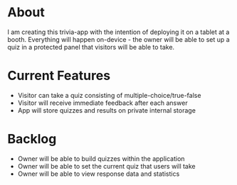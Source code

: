 # About
I am creating this trivia-app with the intention of deploying it on a tablet at a booth. Everything will happen on-device - the owner will be able to set up a quiz in a protected panel that visitors will be able to take.

# Current Features
- Visitor can take a quiz consisting of multiple-choice/true-false
- Visitor will receive immediate feedback after each answer
- App will store quizzes and results on private internal storage

# Backlog
- Owner will be able to build quizzes within the application
- Owner will be able to set the current quiz that users will take
- Owner will be able to view response data and statistics


